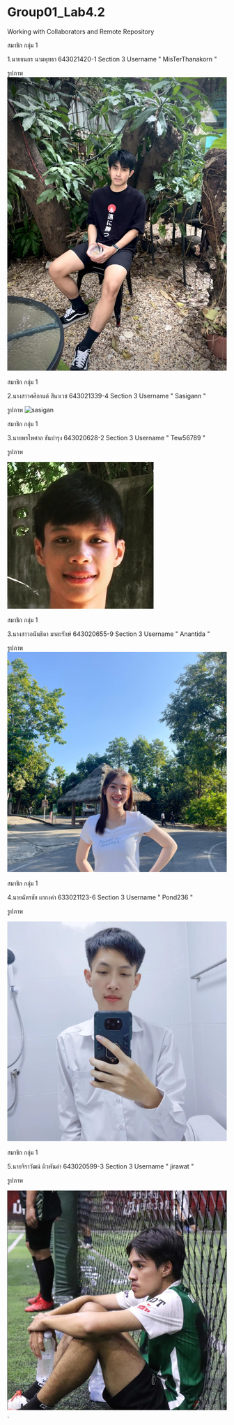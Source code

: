 # Group01_Lab4.2
Working with Collaborators and Remote Repository

สมาชิก กลุ่ม 1

1.นายธนกร นามพุทธา 643021420-1 Section 3 Username " MisTerThanakorn "

รูปภาพ ![MisTerThanakorn](./media/Thanakorn.jpg)

สมาชิก กลุ่ม 1

2.นางสาวศศิกานต์ สีนาเวช 643021339-4 Section 3 Username " Sasigann "

รูปภาพ ![sasigan](https://github.com/MisTerThanakorn/Group01_Lab4.2/assets/137757344/d43c7446-23bd-4891-9ff3-a9170303aadb)

สมาชิก กลุ่ม 1

3.นายพรไพศาล ขันบำรุง 643020628-2 Section 3 Username " Tew56789 "

รูปภาพ

![pornpaisan.k](./media/pornpaisan.jpg)

สมาชิก กลุ่ม 1

3.นางสาวอนันธิดา มาตะรักษ์ 643020655-9 Section 3 Username " Anantida "

รูปภาพ
<img src="https://github.com/MisTerThanakorn/Group01_Lab4.2/blob/main/media/Anantida.jpg" >  

สมาชิก กลุ่ม 1

4.นายฉัตรชัย ผากงคำ 633021123-6 Section 3 Username " Pond236 "

รูปภาพ

<img src="https://github.com/MisTerThanakorn/Group01_Lab4.2/blob/main/media/Chatchai.png" >

สมาชิก กลุ่ม 1

5.นายจิราวัฒน์ ผิวพันคำ 643020599-3 Section 3 Username " jirawat "

รูปภาพ

![jirawat](./media/jirawat.jpg).
